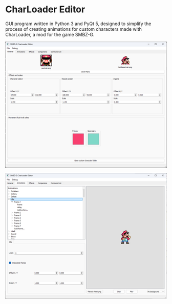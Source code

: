 # CharLoader Editor

GUI program written in Python 3 and PyQt 5, designed to simplify the process of creating animations for custom characters made with CharLoader, a mod for the game SMBZ-G.

![image](screenshot.png)

![image2](screenshot2.png)
